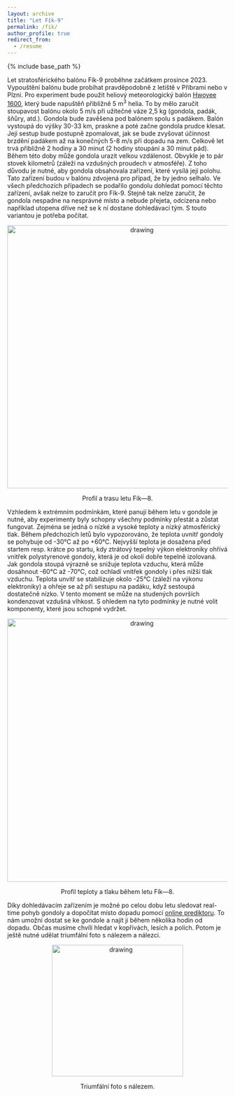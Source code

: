 ```yaml
---
layout: archive
title: "Let Fík-9"
permalink: /fik/
author_profile: true
redirect_from:
  - /resume
---
```


{% include base_path %}

Let stratosférického balónu Fík-9 proběhne začátkem prosince 2023. Vypouštění balónu bude probíhat pravděpodobně z letiště v Příbrami nebo v Plzni. Pro experiment bude použit heliový meteorologický balón [Hwoyee 1600](http://hwoyee.com/#), který bude napuštěň přibližně 5 m<sup>3</sup> helia. To by mělo zaručit stoupavost balónu okolo 5 m/s při užitečné váze 2,5 kg (gondola, padák, šňůry, atd.). Gondola bude zavěšena pod balónem spolu s padákem. Balón vystoupá do výšky 30-33 km, praskne a poté začne gondola prudce klesat. Její sestup bude postupně zpomalovat, jak se bude zvyšovat účinnost brzdění padákem až na konečných 5-8 m/s při dopadu na zem. Celkově let trvá přibližně 2 hodiny a 30 minut (2 hodiny stoupání a 30 minut pád). Během této doby může gondola urazit velkou vzdálenost. Obvykle je to pár stovek kilometrů (záleží na vzdušných proudech v atmosféře). Z toho důvodu je nutné, aby gondola obsahovala zařízení, které vysílá její polohu. Tato zařízení budou v balónu zdvojená pro případ, že by jedno selhalo. Ve všech předchozích případech se podařilo gondolu dohledat pomocí těchto zařízení, avšak nelze to zaručit pro Fík-9. Stejně tak nelze zaručit, že gondola nespadne na nesprávné místo a nebude přejeta, odcizena nebo například utopena dříve než se k ní dostane dohledávací tým. S touto variantou je potřeba počítat.

<p align = "center"><img src = "https://odz-ujf-av-cr.github.io/images/mapa.png" alt="drawing" width="600"/></p><p align = "center">
Profil a trasu letu Fík—8.
</p>

Vzhledem k extrémním podmínkám, které panují během letu v gondole je nutné, aby experimenty byly schopny všechny podmínky přestát a zůstat fungovat. Zejména se jedná o nízké a vysoké teploty a nízký atmosférický tlak. Během předchozích letů bylo vypozorováno, že teplota uvnitř gondoly se pohybuje od -30°C až po +60°C. Nejvyšší teplota je dosažena před startem resp. krátce po startu, kdy ztrátový tepelný výkon elektroniky ohřívá vnitřek polystyrenové gondoly, která je od okolí dobře tepelně izolovaná. Jak gondola stoupá výrazně se snižuje teplota vzduchu, která může dosáhnout -60°C až -70°C, což ochladí vnitřek gondoly i přes nížší tlak vzduchu. Teplota unvitř se stabilizuje okolo -25°C (záleží na výkonu elektroniky) a ohřeje se až při sestupu na padáku, když sestoupá dostatečně nízko. V tento moment se může na studených površích kondenzovat vzdušná vlhkost. S ohledem na tyto podmínky je nutné volit komponenty, které jsou schopné vydržet.

<p align = "center"><img src = "https://odz-ujf-av-cr.github.io/images/Fik8_aux_plot.png" alt="drawing" width="600"/></p><p align = "center">
Profil teploty a tlaku během letu Fík—8.
</p>

Díky dohledávacím zařízením je možné po celou dobu letu sledovat real-time pohyb gondoly a dopočítat místo dopadu pomocí [online prediktoru](https://amateur.sondehub.org). To nám umožní dostat se ke gondole a najít ji během několika hodin od dopadu. Občas musíme chvíli hledat v kopřivách, lesích a polích. Potom je ještě nutné udělat triumfální foto s nálezem a nálezci.

<p align = "center"><img src = "https://odz-ujf-av-cr.github.io/images/Fik-8/img1.jpg" alt="drawing" width="300"/></p><p align = "center">
Triumfální foto s nálezem.
</p>
